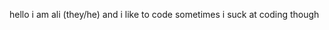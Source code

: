 hello i am ali (they/he) and i like to code sometimes
i suck at coding though

<!---
Ali-Nothing-Creative/Ali-Nothing-Creative is a ✨ special ✨ repository because its `README.md` (this file) appears on your GitHub profile.
You can click the Preview link to take a look at your changes.
--->
